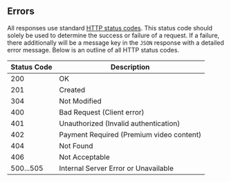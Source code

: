 <!-- ERRORS -->
<h2 class="head-3 margin-top-xlarge padding-top-xlarge border-top margin-bottom-medium" id="errors">Errors</h2>

<section class="text-2 contain margin-bottom-large">
All responses use standard <a href="https://en.wikipedia.org/wiki/List_of_HTTP_status_codes">HTTP status codes</a>. This status code should solely be used to determine the success or failure of a request. If a failure, there additionally will be a message key in the <code>JSON</code> response with a detailed error message. Below is an outline of all HTTP status codes.
</section>

<table class="margin-bottom-xlarge padding-bottom-xlarge">
  <thead>
    <tr class="text-2">
      <th class="padding-medium nowrap">Status Code</th>
      <th class="padding-medium">Description</th>
    </tr>
  </thead>

  <tbody>
    <tr class="text-2 border-bottom border--light-gray">
      <td class="text--navy">200</td>
      <td>OK</td>
    </tr>
    <tr class="text-2 border-bottom border--light-gray">
      <td class="text--navy">201</td>
      <td>Created</td>
    </tr>
    <tr class="text-2 border-bottom border--light-gray">
      <td class="text--navy">304</td>
      <td>Not Modified</td>
    </tr>
    <tr class="text-2 border-bottom border--light-gray">
      <td class="text--navy">400</td>
      <td>Bad Request (Client error)</td>
    </tr>
    <tr class="text-2 border-bottom border--light-gray">
      <td class="text--navy">401</td>
      <td>Unauthorized (Invalid authentication)</td>
    </tr>
    <tr class="text-2 border-bottom border--light-gray">
      <td class="text--navy">402</td>
      <td>Payment Required (Premium video content)</td>
    </tr>
    <tr class="text-2 border-bottom border--light-gray">
      <td class="text--navy">404</td>
      <td>Not Found</td>
    </tr>
    <tr class="text-2 border-bottom border--light-gray">
      <td class="text--navy">406</td>
      <td>Not Acceptable</td>
    </tr>
    <tr class="text-2 border-bottom border--light-gray">
      <td class="text--navy">500...505</td>
      <td>Internal Server Error or Unavailable</td>
    </tr>
  </tbody>
</table>